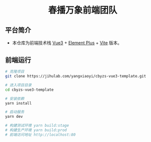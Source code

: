 
<h1 align="center" style="margin: 30px 0 30px; font-weight: bold;">春播万象前端团队</h1>

## 平台简介

* 本仓库为前端技术栈 [Vue3](https://v3.cn.vuejs.org) + [Element Plus](https://element-plus.org/zh-CN) + [Vite](https://cn.vitejs.dev) 版本。
## 前端运行

```bash
# 克隆项目
git clone https://jihulab.com/yangxiaoyi/cbyzs-vue3-template.git

# 进入项目目录
cd cbyzs-vue3-template

# 安装依赖
yarn install

# 启动服务
yarn dev

# 构建测试环境 yarn build:stage
# 构建生产环境 yarn build:prod
# 前端访问地址 http://localhost:80
```

